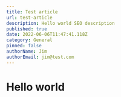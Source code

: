 ```yaml
---
title: Test article
url: test-article
description: Hello world SEO description
published: true
date: 2022-06-06T11:47:41.118Z
category: General
pinned: false
authorName: Jim
authorEmail: jim@test.com
---
```

# Hello world